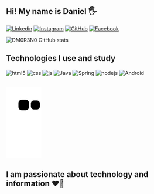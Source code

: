 ## Hi! My name is Daniel 🖐️

[![Linkedin](	https://img.shields.io/badge/LinkedIn-0077B5?style=for-the-badge&logo=linkedin&logoColor=white)](https://www.linkedin.com/in/daniel-francisco-moreno-4b2133145/)
[![Instagram](https://img.shields.io/badge/Instagram-E4405F?style=for-the-badge&logo=instagram&logoColor=white)](https://www.instagram.com/dani.fm.dani/)
[![GitHub](https://img.shields.io/badge/GitHub-100000?style=for-the-badge&logo=github&logoColor=white)](https://github.com/DM0R3N0)
[![Facebook](https://img.shields.io/badge/Facebook-1877F2?style=for-the-badge&logo=facebook&logoColor=white)](https://www.facebook.com/profile.php?id=100003776093565)



![DM0R3N0 GitHub stats](https://github-readme-stats.vercel.app/api?username=DM0R3N0&show_icons=true&theme=dracula&count_private=true)

## Technologies I use and study

<div style="display: inline_block">
  <img align="center" alt="html5" src="https://img.shields.io/badge/HTML5-E34F26?style=for-the-badge&logo=html5&logoColor=white" />
  <img align="center" alt="css" src="https://img.shields.io/badge/CSS3-1572B6?style=for-the-badge&logo=css3&logoColor=white" />
  <img align="center" alt="js" src="https://img.shields.io/badge/JavaScript-F7DF1E?style=for-the-badge&logo=javascript&logoColor=black" />
  <img align="center" alt="Java" src="https://img.shields.io/badge/Java-ED8B00?style=for-the-badge&logo=java&logoColor=white" />
  <img align="center" alt="Spring" src="https://img.shields.io/badge/Spring-6DB33F?style=for-the-badge&logo=spring&logoColor=white" />
  <img align="center" alt="nodejs" src="https://img.shields.io/badge/Node.js-43853D?style=for-the-badge&logo=node.js&logoColor=white" />
  <img align="center" alt="Android" src="https://img.shields.io/badge/Android-3DDC84?style=for-the-badge&logo=android&logoColor=white" />
  
</div><br/>

![Snake animation](https://github.com/DM0R3N0/DM0R3N0/blob/output/github-contribution-grid-snake.svg)

## I am passionate about technology and information ❤️‍🔥
